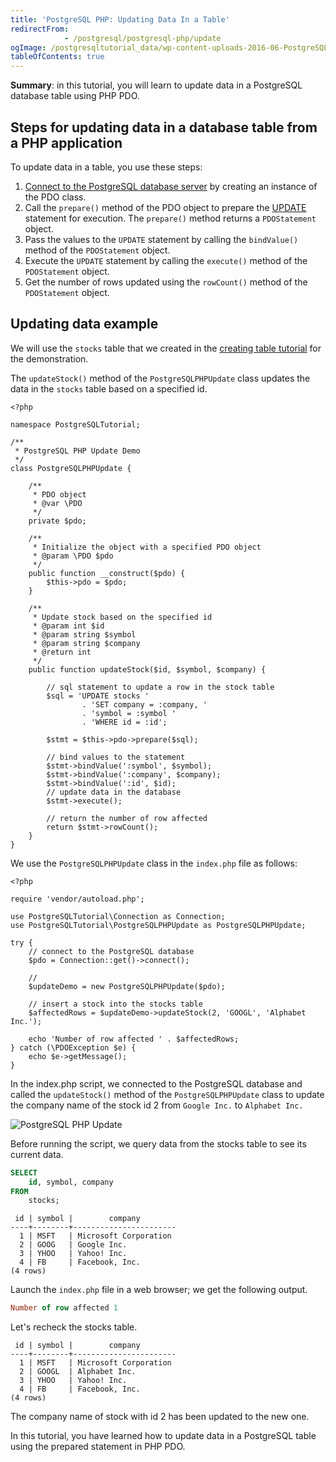 ```yaml
---
title: 'PostgreSQL PHP: Updating Data In a Table'
redirectFrom: 
            - /postgresql/postgresql-php/update
ogImage: /postgresqltutorial_data/wp-content-uploads-2016-06-PostgreSQL-PHP-Update.png
tableOfContents: true
---
```



**Summary**: in this tutorial, you will learn to update data in a PostgreSQL database table using PHP PDO.

## Steps for updating data in a database table from a PHP application

To update data in a table, you use these steps:

1. [Connect to the PostgreSQL database server](/postgresql/postgresql-php/connect) by creating an instance of the PDO class.
2. Call the `prepare()` method of the PDO object to prepare the [UPDATE](/postgresql/postgresql-update) statement for execution. The `prepare()` method returns a `PDOStatement` object.
3. Pass the values to the `UPDATE` statement by calling the `bindValue()` method of the `PDOStatement` object.
4. Execute the `UPDATE` statement by calling the `execute()` method of the `PDOStatement` object.
5. Get the number of rows updated using the `rowCount()` method of the `PDOStatement` object.

## Updating data example

We will use the `stocks` table that we created in the [creating table tutorial](/postgresql/postgresql-php/create-tables) for the demonstration.

The `updateStock()` method of the `PostgreSQLPHPUpdate` class updates the data in the `stocks` table based on a specified id.

```
<?php

namespace PostgreSQLTutorial;

/**
 * PostgreSQL PHP Update Demo
 */
class PostgreSQLPHPUpdate {

    /**
     * PDO object
     * @var \PDO
     */
    private $pdo;

    /**
     * Initialize the object with a specified PDO object
     * @param \PDO $pdo
     */
    public function __construct($pdo) {
        $this->pdo = $pdo;
    }

    /**
     * Update stock based on the specified id
     * @param int $id
     * @param string $symbol
     * @param string $company
     * @return int
     */
    public function updateStock($id, $symbol, $company) {

        // sql statement to update a row in the stock table
        $sql = 'UPDATE stocks '
                . 'SET company = :company, '
                . 'symbol = :symbol '
                . 'WHERE id = :id';

        $stmt = $this->pdo->prepare($sql);

        // bind values to the statement
        $stmt->bindValue(':symbol', $symbol);
        $stmt->bindValue(':company', $company);
        $stmt->bindValue(':id', $id);
        // update data in the database
        $stmt->execute();

        // return the number of row affected
        return $stmt->rowCount();
    }
}
```

We use the `PostgreSQLPHPUpdate` class in the `index.php` file as follows:

```
<?php

require 'vendor/autoload.php';

use PostgreSQLTutorial\Connection as Connection;
use PostgreSQLTutorial\PostgreSQLPHPUpdate as PostgreSQLPHPUpdate;

try {
    // connect to the PostgreSQL database
    $pdo = Connection::get()->connect();

    //
    $updateDemo = new PostgreSQLPHPUpdate($pdo);

    // insert a stock into the stocks table
    $affectedRows = $updateDemo->updateStock(2, 'GOOGL', 'Alphabet Inc.');

    echo 'Number of row affected ' . $affectedRows;
} catch (\PDOException $e) {
    echo $e->getMessage();
}
```

In the index.php script, we connected to the PostgreSQL database and called the `updateStock()` method of the `PostgreSQLPHPUpdate` class to update the company name of the stock id 2 from `Google Inc.` to `Alphabet Inc.`

![PostgreSQL PHP Update](/postgresqltutorial_data/wp-content-uploads-2016-06-PostgreSQL-PHP-Update.png)

Before running the script, we query data from the stocks table to see its current data.

```sql
SELECT
    id, symbol, company
FROM
    stocks;
```

```
 id | symbol |        company
----+--------+-----------------------
  1 | MSFT   | Microsoft Corporation
  2 | GOOG   | Google Inc.
  3 | YHOO   | Yahoo! Inc.
  4 | FB     | Facebook, Inc.
(4 rows)
```

Launch the `index.php` file in a web browser; we get the following output.

```sql
Number of row affected 1
```

Let's recheck the stocks table.

```
 id | symbol |        company
----+--------+-----------------------
  1 | MSFT   | Microsoft Corporation
  2 | GOOGL  | Alphabet Inc.
  3 | YHOO   | Yahoo! Inc.
  4 | FB     | Facebook, Inc.
(4 rows)
```

The company name of stock with id 2 has been updated to the new one.

In this tutorial, you have learned how to update data in a PostgreSQL table using the prepared statement in PHP PDO.
